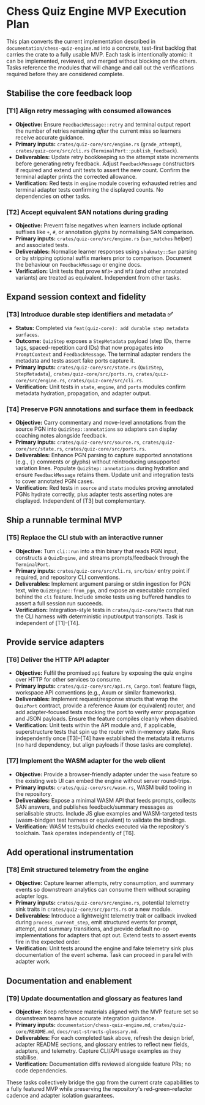 # Chess Quiz Engine MVP Execution Plan

This plan converts the current implementation described in
`documentation/chess-quiz-engine.md` into a concrete, test-first backlog that
carries the crate to a fully usable MVP. Each task is intentionally atomic: it
can be implemented, reviewed, and merged without blocking on the others. Tasks
reference the modules that will change and call out the verifications required
before they are considered complete.

## Stabilise the core feedback loop

### [T1] Align retry messaging with consumed allowances
- **Objective:** Ensure `FeedbackMessage::retry` and terminal output report the
  number of retries remaining *after* the current miss so learners receive
  accurate guidance.
- **Primary inputs:** `crates/quiz-core/src/engine.rs`
  (`grade_attempt`), `crates/quiz-core/src/cli.rs` (`TerminalPort::publish_feedback`).
- **Deliverables:** Update retry bookkeeping so the attempt state increments
  before generating retry feedback. Adjust `FeedbackMessage` constructors if
  required and extend unit tests to assert the new count. Confirm the terminal
  adapter prints the corrected allowance.
- **Verification:** Red tests in `engine` module covering exhausted retries and
  terminal adapter tests confirming the displayed counts. No dependencies on
  other tasks.

### [T2] Accept equivalent SAN notations during grading
- **Objective:** Prevent false negatives when learners include optional suffixes
  like `+`, `#`, or annotation glyphs by normalising SAN comparison.
- **Primary inputs:** `crates/quiz-core/src/engine.rs` (`san_matches` helper)
  and associated tests.
- **Deliverables:** Normalise learner responses using `shakmaty::San` parsing or
  by stripping optional suffix markers prior to comparison. Document the
  behaviour on `FeedbackMessage` or engine docs.
- **Verification:** Unit tests that prove `Nf3+` and `Nf3` (and other annotated
  variants) are treated as equivalent. Independent from other tasks.

## Expand session context and fidelity

### [T3] Introduce durable step identifiers and metadata ✅
- **Status:** Completed via `feat(quiz-core): add durable step metadata surfaces`.
- **Outcome:** `QuizStep` exposes a `StepMetadata` payload (step IDs, theme tags,
  spaced-repetition card IDs) that now propagates into `PromptContext` and
  `FeedbackMessage`. The terminal adapter renders the metadata and tests assert
  fake ports capture it.
- **Primary inputs:** `crates/quiz-core/src/state.rs` (`QuizStep`, `StepMetadata`),
  `crates/quiz-core/src/ports.rs`, `crates/quiz-core/src/engine.rs`,
  `crates/quiz-core/src/cli.rs`.
- **Verification:** Unit tests in `state`, `engine`, and `ports` modules confirm
  metadata hydration, propagation, and adapter output.

### [T4] Preserve PGN annotations and surface them in feedback
- **Objective:** Carry commentary and move-level annotations from the source PGN
  into `QuizStep::annotations` so adapters can display coaching notes alongside
  feedback.
- **Primary inputs:** `crates/quiz-core/src/source.rs`, `crates/quiz-core/src/state.rs`,
  `crates/quiz-core/src/ports.rs`.
- **Deliverables:** Enhance PGN parsing to capture supported annotations (e.g.,
  `{}` comments or glyphs) without reintroducing unsupported variation lines.
  Populate `QuizStep::annotations` during hydration and ensure `FeedbackMessage`
  retains them. Update unit and integration tests to cover annotated PGN cases.
- **Verification:** Red tests in `source` and `state` modules proving annotated
  PGNs hydrate correctly, plus adapter tests asserting notes are displayed.
  Independent of [T3] but complementary.

## Ship a runnable terminal MVP

### [T5] Replace the CLI stub with an interactive runner
- **Objective:** Turn `cli::run` into a thin binary that reads PGN input,
  constructs a `QuizEngine`, and streams prompts/feedback through the
  `TerminalPort`.
- **Primary inputs:** `crates/quiz-core/src/cli.rs`, `src/bin/` entry point if
  required, and repository CLI conventions.
- **Deliverables:** Implement argument parsing or stdin ingestion for PGN text,
  wire `QuizEngine::from_pgn`, and expose an executable compiled behind the
  `cli` feature. Include smoke tests using buffered handles to assert a full
  session run succeeds.
- **Verification:** Integration-style tests in `crates/quiz-core/tests` that run
  the CLI harness with deterministic input/output transcripts. Task is
  independent of [T1]–[T4].

## Provide service adapters

### [T6] Deliver the HTTP API adapter
- **Objective:** Fulfil the promised `api` feature by exposing the quiz engine
  over HTTP for other services to consume.
- **Primary inputs:** `crates/quiz-core/src/api.rs`, `Cargo.toml` feature flags,
  workspace API conventions (e.g., Axum or similar frameworks).
- **Deliverables:** Implement request/response structs that wrap the
  `QuizPort` contract, provide a reference Axum (or equivalent) router, and add
  adapter-focused tests mocking the port to verify error propagation and JSON
  payloads. Ensure the feature compiles cleanly when disabled.
- **Verification:** Unit tests within the API module and, if applicable,
  superstructure tests that spin up the router with in-memory state. Runs
  independently once [T3]–[T4] have established the metadata it returns (no hard
  dependency, but align payloads if those tasks are complete).

### [T7] Implement the WASM adapter for the web client
- **Objective:** Provide a browser-friendly adapter under the `wasm` feature so
  the existing web UI can embed the engine without server round-trips.
- **Primary inputs:** `crates/quiz-core/src/wasm.rs`, WASM build tooling in the
  repository.
- **Deliverables:** Expose a minimal WASM API that feeds prompts, collects SAN
  answers, and publishes feedback/summary messages as serialisable structs.
  Include JS glue examples and WASM-targeted tests (wasm-bindgen test harness or
  equivalent) to validate the bindings.
- **Verification:** WASM tests/build checks executed via the repository's
  toolchain. Task operates independently of [T6].

## Add operational instrumentation

### [T8] Emit structured telemetry from the engine
- **Objective:** Capture learner attempts, retry consumption, and summary events
  so downstream analytics can consume them without scraping adapter logs.
- **Primary inputs:** `crates/quiz-core/src/engine.rs`, potential telemetry sink
  traits in `crates/quiz-core/src/ports.rs` or a new module.
- **Deliverables:** Introduce a lightweight telemetry trait or callback invoked
  during `process_current_step`, emit structured events for prompt, attempt, and
  summary transitions, and provide default no-op implementations for adapters
  that opt out. Extend tests to assert events fire in the expected order.
- **Verification:** Unit tests around the engine and fake telemetry sink plus
  documentation of the event schema. Task can proceed in parallel with adapter
  work.

## Documentation and enablement

### [T9] Update documentation and glossary as features land
- **Objective:** Keep reference materials aligned with the MVP feature set so
  downstream teams have accurate integration guidance.
- **Primary inputs:** `documentation/chess-quiz-engine.md`, `crates/quiz-core/README.md`,
  `docs/rust-structs-glossary.md`.
- **Deliverables:** For each completed task above, refresh the design brief,
  adapter README sections, and glossary entries to reflect new fields, adapters,
  and telemetry. Capture CLI/API usage examples as they stabilise.
- **Verification:** Documentation diffs reviewed alongside feature PRs; no code
  dependencies.

These tasks collectively bridge the gap from the current crate capabilities to a
fully featured MVP while preserving the repository's red–green–refactor cadence
and adapter isolation guarantees.
